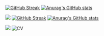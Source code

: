 [![GitHub Streak](http://github-readme-streak-stats.herokuapp.com?user=Weefle&theme=merko)](https://weefle.me)
[![Anurag's GitHub stats](https://github-readme-stats.vercel.app/api?username=Weefle&count_private=true&show_icons=true&theme=merko&include_all_commits=true)](https://weefle.me)

![](https://github-readme-stats.vercel.app/api/top-langs/?username=Weefle&theme=merko&hide_border=false&include_all_commits=true&count_private=true&layout=compact)
[![GitHub Streak](http://github-readme-streak-stats.herokuapp.com?user=bdubois06&theme=merko)](https://weefle.me)
[![Anurag's GitHub stats](https://github-readme-stats.vercel.app/api?username=bdubois06&count_private=true&show_icons=true&theme=merko&include_all_commits=true)](https://weefle.me)

![](https://github-readme-stats.vercel.app/api/top-langs/?username=bdubois06&theme=merko&hide_border=false&include_all_commits=true&count_private=true&layout=compact)
![CV](https://cdn.discordapp.com/attachments/498575486746624012/1105977841381806160/CV.png)
